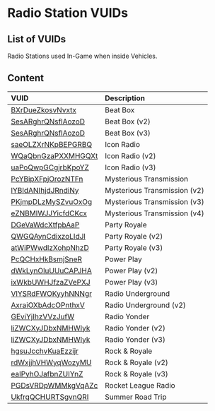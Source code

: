 # Radio Station VUIDs

## List of VUIDs

Radio Stations used In-Game when inside Vehicles.

## Content

| VUID | Description                |
| :-------- | :------------------------- |
| [BXrDueZkosvNvxtx](blurls/BXrDueZkosvNvxtx.json) | Beat Box |
| [SesARghrQNsflAozoD](blurls/SesARghrQNsflAozoD.json) | Beat Box (v2) |
| [SesARghrQNsflAozoD](blurls/gjqlfLXmalyNaDhzvK.json) | Beat Box (v3) |
| [saeOLZXrNKpBEPGRBQ](blurls/saeOLZXrNKpBEPGRBQ.json) | Icon Radio |
| [WQaQbnGzaPXXMHGQXt](blurls/WQaQbnGzaPXXMHGQXt.json) | Icon Radio (v2) |
| [uaPoQwpGCgjrbKpoYZ](blurls/uaPoQwpGCgjrbKpoYZ.json) | Icon Radio (v3) |
| [PcYBipXFpjOrozNTFn](blurls/PcYBipXFpjOrozNTFn.json) | Mysterious Transmission |
| [lYBIdANIhjdJRndiNy](blurls/lYBIdANIhjdJRndiNy.json) | Mysterious Transmission (v2) |
| [PKjmpDLzMySZvuOxOg](blurls/PKjmpDLzMySZvuOxOg.json) | Mysterious Transmission (v3) |
| [eZNBMIWJJYicfdCKcx](blurls/eZNBMIWJJYicfdCKcx.json) | Mysterious Transmission (v4) |
| [DGeVaWdcXtfpbAaP](blurls/DGeVaWdcXtfpbAaP.json) | Party Royale |
| [QWGQAynCdixzoLIdJl](blurls/QWGQAynCdixzoLIdJl.json) | Party Royale (v2) |
| [atWiPWwdlzXohpNhzD](blurls/atWiPWwdlzXohpNhzD.json) | Party Royale (v3) |
| [PcQCHxHkBsmjSneR](blurls/PcQCHxHkBsmjSneR.json) | Power Play |
| [dWkLynOluUUuCAPJHA](blurls/dWkLynOluUUuCAPJHA.json) | Power Play (v2) |
| [ixWkbUWHJfzaZVePXJ](blurls/ixWkbUWHJfzaZVePXJ.json) | Power Play (v3) |
| [VlYSRdFWOKyyhNNNgr](blurls/VlYSRdFWOKyyhNNNgr.json) | Radio Underground |
| [AxraiOXbAdcOPnthxV](blurls/AxraiOXbAdcOPnthxV.json) | Radio Underground (v2) |
| [GEviYjIhzVVzJufW](blurls/GEviYjIhzVVzJufW.json) | Radio Yonder |
| [liZWCXyJDbxNMHWlyk](blurls/liZWCXyJDbxNMHWlyk.json) | Radio Yonder (v2) |
| [liZWCXyJDbxNMHWlyk](blurls/utHgQidSxmOzBNWSRs.json) | Radio Yonder (v3) |
| [hgsuJcchvKuaEzzijr](blurls/hgsuJcchvKuaEzzijr.json) | Rock & Royale |
| [rdWxjjhVHWyqWozyMU](blurls/rdWxjjhVHWyqWozyMU.json) | Rock & Royale (v2) |
| [eaIPyhOJafbnZUIYnZ](blurls/eaIPyhOJafbnZUIYnZ.json) | Rock & Royale (v3) |
| [PGDsVRDpWMMkgVqAZc](blurls/PGDsVRDpWMMkgVqAZc.json) | Rocket League Radio |
| [UkfrqQCHURTSgvnQRI](blurls/UkfrqQCHURTSgvnQRI.json) | Summer Road Trip |
